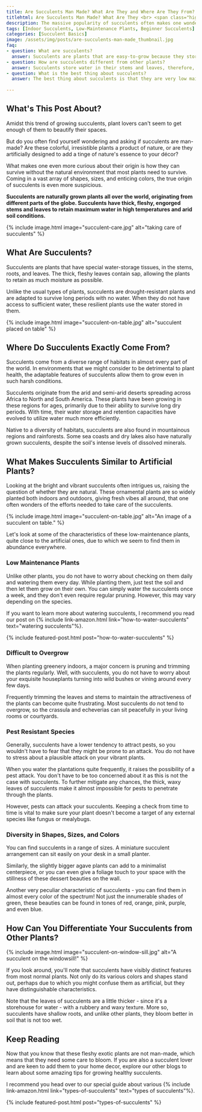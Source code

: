 ```yaml
--- 
title: Are Succulents Man Made? What Are They and Where Are They From? 
titlehtml: Are Succulents Man Made? What Are They <br> <span class="highlight">and Where Are They From?</span>  
description: The massive popularity of succulents often makes one wonder about the plant’s whereabouts. If your curiosity is the same as ours, read ahead.
tags: [Indoor Succulents, Low-Maintenance Plants, Beginner Succulents]
categories: [Succulent Basics]
image: /assets/img/posts/are-succulents-man-made_thumbnail.jpg
faq: 
- question: What are succulents? 
  answer: Succulents are plants that are easy-to-grow because they store water in different parts of themselves. The stem and the leaves have water in them which helps them survive with low levels of water.
- question: How are succulents different from other plants?
  answer: Succulents store water in their stems and leaves, therefore, their parts are thicker and fleshier than other plants. However, the best way to know for sure whether a plant is a succulent is to do some research online.
- question: What is the best thing about succulents?
  answer: The best thing about succulents is that they are very low maintenance. Moreover, they also don't bother you with overwhelming fertilizer needs.
  
---
```


## What's This Post About?

Amidst this trend of growing succulents, plant lovers can't seem to get enough of them to beautify their spaces. 

But do you often find yourself wondering and asking if succulents are man-made? Are these colorful, irresistible plants a product of nature, or are they artificially designed to add a tinge of nature's essence to your décor?

What makes one even more curious about their origin is how they can survive without the natural environment that most plants need to survive. Coming in a vast array of shapes, sizes, and enticing colors, the true origin of succulents is even more suspicious. 

**Succulents are naturally grown plants all over the world, originating from different parts of the globe. Succulents have thick, fleshy, engorged stems and leaves to retain maximum water in high temperatures and arid soil conditions.**

{% include image.html image="succulent-care.jpg" alt="taking care of succulents" %}

## What Are Succulents?

Succulents are plants that have special water-storage tissues, in the stems, roots, and leaves. The thick, fleshy leaves contain sap, allowing the plants to retain as much moisture as possible.

Unlike the usual types of plants, succulents are drought-resistant plants and are adapted to survive long periods with no water. When they do not have access to sufficient water, these resilient plants use the water stored in them.

{% include image.html image="succulent-on-table.jpg" alt="succulent placed on table" %}

## Where Do Succulents Exactly Come From?

Succulents come from a diverse range of habitats in almost every part of the world. In environments that we might consider to be detrimental to plant health, the adaptable features of succulents allow them to grow even in such harsh conditions.

Succulents originate from the arid and semi-arid deserts spreading across Africa to North and South America. These plants have been growing in these regions for ages, primarily due to their ability to survive long dry periods. With time, their water storage and retention capacities have evolved to utilize water much more efficiently.

Native to a diversity of habitats, succulents are also found in mountainous regions and rainforests. Some sea coasts and dry lakes also have naturally grown succulents, despite the soil's intense levels of dissolved minerals.

## What Makes Succulents Similar to Artificial Plants?

Looking at the bright and vibrant succulents often intrigues us, raising the question of whether they are natural. These ornamental plants are so widely planted both indoors and outdoors, giving fresh vibes all around, that one often wonders of the efforts needed to take care of the succulents.

{% include image.html image="succulent-on-table.jpg" alt="An image of a succulent on table." %}

Let's look at some of the characteristics of these low-maintenance plants, quite close to the artificial ones, due to which we seem to find them in abundance everywhere.

### Low Maintenance Plants

Unlike other plants, you do not have to worry about checking on them daily and watering them every day. While planting them, just test the soil and then let them grow on their own. You can simply water the succulents once a week, and they don't even require regular pruning. However, this may vary depending on the species. 

If you want to learn more about watering succulents, I recommend you read our post on {% include link-amazon.html link="how-to-water-succulents" text="watering succulents"%}.

{% include featured-post.html post="how-to-water-succulents" %}

### Difficult to Overgrow

When planting greenery indoors, a major concern is pruning and trimming the plants regularly. Well, with succulents, you do not have to worry about your exquisite houseplants turning into wild bushes or vining around every few days.

Frequently trimming the leaves and stems to maintain the attractiveness of the plants can become quite frustrating. Most succulents do not tend to overgrow, so the crassula and echeverias can sit peacefully in your living rooms or courtyards.

### Pest Resistant Species

Generally, succulents have a lower tendency to attract pests, so you wouldn't have to fear that they might be prone to an attack. You do not have to stress about a plausible attack on your vibrant plants.

When you water the plantations quite frequently, it raises the possibility of a pest attack. You don't have to be too concerned about it as this is not the case with succulents. To further mitigate any chances, the thick, waxy leaves of succulents make it almost impossible for pests to penetrate through the plants.

However, pests can attack your succulents. Keeping a check from time to time is vital to make sure your plant doesn't become a target of any external species like fungus or mealybugs.

### Diversity in Shapes, Sizes, and Colors

You can find succulents in a range of sizes. A miniature succulent arrangement can sit easily on your desk in a small planter. 

Similarly, the slightly bigger agave plants can add to a minimalist centerpiece, or you can even give a foliage touch to your space with the stillness of these dessert beauties on the wall.

Another very peculiar characteristic of succulents - you can find them in almost every color of the spectrum! Not just the innumerable shades of green, these beauties can be found in tones of red, orange, pink, purple, and even blue.

## How Can You Differentiate Your Succulents from Other Plants?

{% include image.html image="succulent-on-window-sill.jpg" alt="A succulent on the windowsill!" %}

If you look around, you'll note that succulents have visibly distinct features from most normal plants. Not only do its various colors and shapes stand out, perhaps due to which you might confuse them as artificial, but they have distinguishable characteristics.

Note that the leaves of succulents are a little thicker - since it's a storehouse for water - with a rubbery and waxy texture. More so, succulents have shallow roots, and unlike other plants, they bloom better in soil that is not too wet.

## Keep Reading
Now that you know that these fleshy exotic plants are not man-made, which means that they need some care to bloom. If you are also a succulent lover and are keen to add them to your home decor, explore our other blogs to learn about some amazing tips for growing healthy succulents.

I recommend you head over to our special guide about various {% include link-amazon.html link="types-of-succulents" text="types of succulents"%}.

{% include featured-post.html post="types-of-succulents" %}

